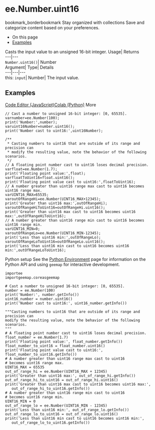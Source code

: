 
#  ee.Number.uint16 
bookmark_borderbookmark Stay organized with collections  Save and categorize content based on your preferences.
  * On this page
  * [Examples](https://developers.google.com/earth-engine/apidocs/ee-number-uint16#examples)


Casts the input value to an unsigned 16-bit integer. 
Usage| Returns  
---|---  
`Number.uint16()`| Number  
Argument| Type| Details  
---|---|---  
this: `input`| Number| The input value.  
## Examples
[Code Editor (JavaScript)](https://developers.google.com/earth-engine/apidocs/ee-number-uint16#code-editor-javascript-sample)[Colab (Python)](https://developers.google.com/earth-engine/apidocs/ee-number-uint16#colab-python-sample) More
```
// Cast a number to unsigned 16-bit integer: [0, 65535].
varnumber=ee.Number(100);
print('Number:',number);
varuint16Number=number.uint16();
print('Number cast to uint16:',uint16Number);

/**
 * Casting numbers to uint16 that are outside of its range and precision can
 * modify the resulting value, note the behavior of the following scenarios.
 */
// A floating point number cast to uint16 loses decimal precision.
varfloat=ee.Number(1.7);
print('Floating point value:',float);
varfloatToUint16=float.uint16();
print('Floating point value cast to uint16:',floatToUint16);
// A number greater than uint16 range max cast to uint16 becomes uint16 range max.
varUINT16_MAX=65535;
varoutOfRangeHi=ee.Number(UINT16_MAX+12345);
print('Greater than uint16 max:',outOfRangeHi);
varoutOfRangeHiToUint16=outOfRangeHi.uint16();
print('Greater than uint16 max cast to uint16 becomes uint16 max:',outOfRangeHiToUint16);
// A number greater than uint16 range min cast to uint16 becomes uint16 range min.
varUINT16_MIN=0;
varoutOfRangeLo=ee.Number(UINT16_MIN-12345);
print('Less than uint16 min:',outOfRangeLo);
varoutOfRangeLoToUint16=outOfRangeLo.uint16();
print('Less than uint16 min cast to uint16 becomes uint16 min:',outOfRangeLoToUint16);
```
Python setup
See the [ Python Environment](https://developers.google.com/earth-engine/guides/python_install) page for information on the Python API and using `geemap` for interactive development.
```
importee
importgeemap.coreasgeemap
```
```
# Cast a number to unsigned 16-bit integer: [0, 65535].
number = ee.Number(100)
print('Number:', number.getInfo())
uint16_number = number.uint16()
print('Number cast to uint16:', uint16_number.getInfo())

"""Casting numbers to uint16 that are outside of its range and precision can
modify the resulting value, note the behavior of the following scenarios.
"""
# A floating point number cast to uint16 loses decimal precision.
float_number = ee.Number(1.7)
print('Floating point value:', float_number.getInfo())
float_number_to_uint16 = float_number.uint16()
print('Floating point value cast to uint16:', float_number_to_uint16.getInfo())
# A number greater than uint16 range max cast to uint16
# becomes uint16 range max.
UINT16_MAX = 65535
out_of_range_hi = ee.Number(UINT16_MAX + 12345)
print('Greater than uint16 max:', out_of_range_hi.getInfo())
out_of_range_hi_to_uint16 = out_of_range_hi.uint16()
print('Greater than uint16 max cast to uint16 becomes uint16 max:',
   out_of_range_hi_to_uint16.getInfo())
# A number greater than uint16 range min cast to uint16
# becomes uint16 range min.
UINT16_MIN = 0
out_of_range_lo = ee.Number(UINT16_MIN - 12345)
print('Less than uint16 min:', out_of_range_lo.getInfo())
out_of_range_lo_to_uint16 = out_of_range_lo.uint16()
print('Less than uint16 min cast to uint16 becomes uint16 min:',
   out_of_range_lo_to_uint16.getInfo())
```


